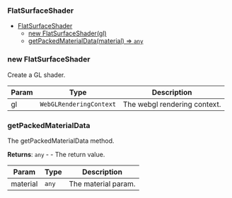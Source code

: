 <a name="FlatSurfaceShader"></a>

### FlatSurfaceShader


* [FlatSurfaceShader](#FlatSurfaceShader)
    * [new FlatSurfaceShader(gl)](#new-FlatSurfaceShader)
    * [getPackedMaterialData(material) ⇒ <code>any</code>](#getPackedMaterialData)

<a name="new_FlatSurfaceShader_new"></a>

### new FlatSurfaceShader
Create a GL shader.


| Param | Type | Description |
| --- | --- | --- |
| gl | <code>WebGLRenderingContext</code> | The webgl rendering context. |

<a name="FlatSurfaceShader.getPackedMaterialData"></a>

### getPackedMaterialData
The getPackedMaterialData method.


**Returns**: <code>any</code> - - The return value.  

| Param | Type | Description |
| --- | --- | --- |
| material | <code>any</code> | The material param. |

